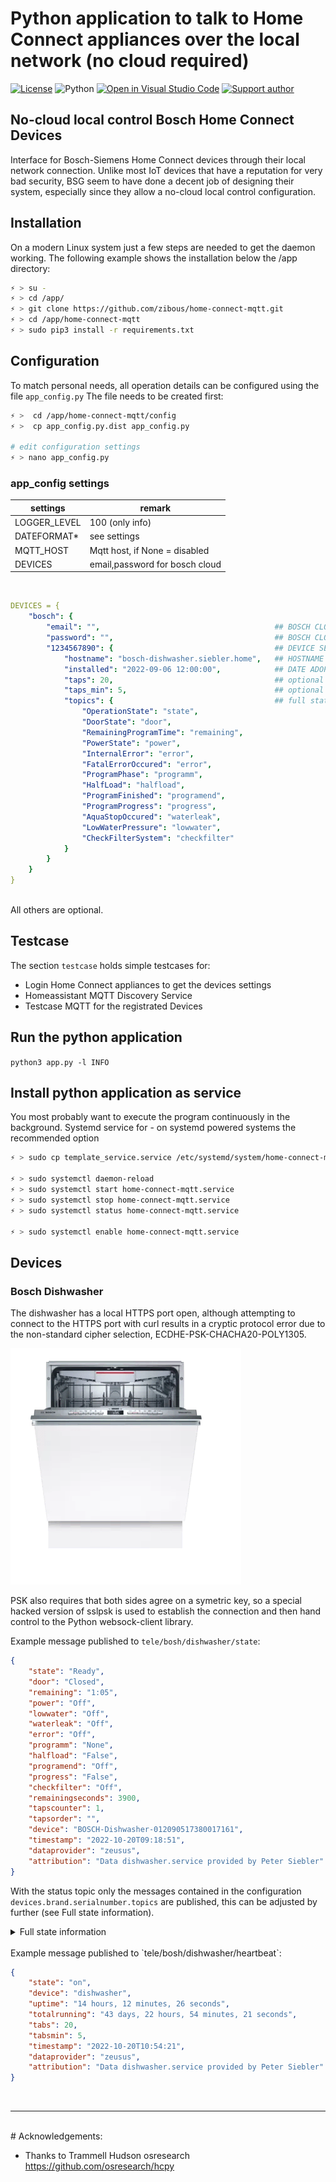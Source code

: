 
# Python application to talk to Home Connect appliances over the local network (no cloud required)

[![License][license-shield]][license]
![Python](https://img.shields.io/badge/python-3.11-blue.svg)
[![Open in Visual Studio Code][open-in-vscode-shield]][open-in-vscode]
[![Support author][donate-me-shield]][donate-me]

[license-shield]: https://img.shields.io/static/v1?label=License&message=MIT&color=orange&logo=license
[license]: https://opensource.org/licenses/MIT

[open-in-vscode-shield]: https://img.shields.io/static/v1?label=+&message=Open+in+VSCode&color=blue&logo=visualstudiocode
[open-in-vscode]: https://github.com/zibous/home-connect-mqtt

[donate-me-shield]: https://img.shields.io/static/v1?label=+&color=orange&message=Buy+me+a+coffee
[donate-me]: https://www.buymeacoff.ee/zibous


## No-cloud local control Bosch Home Connect Devices

Interface for Bosch-Siemens Home Connect devices through their local network connection. 
Unlike most IoT devices that have a reputation for very bad security,  BSG seem to have done a decent job of designing their system, especially since they allow a no-cloud local control configuration. 



## Installation

On a modern Linux system just a few steps are needed to get the daemon working. The following example shows the installation below the /app directory:

```bash
⚡ > su -
⚡ > cd /app/
⚡ > git clone https://github.com/zibous/home-connect-mqtt.git
⚡ > cd /app/home-connect-mqtt
⚡ > sudo pip3 install -r requirements.txt
```


## Configuration


To match personal needs, all operation details can be configured using the file `app_config.py` The file needs to be created first:

```bash
⚡ >  cd /app/home-connect-mqtt/config
⚡ >  cp app_config.py.dist app_config.py

# edit configuration settings
⚡ > nano app_config.py
```

### app_config settings

| settings   |     remark |
|----------|-------------|
| LOGGER_LEVEL |  100  (only info) |
| DATEFORMAT* |   see settings |
| MQTT_HOST | Mqtt host, if None = disabled |
| DEVICES | email,password for bosch cloud |

<br>


```yaml
DEVICES = {
    "bosch": {
        "email": "",                                       ## BOSCH CLOUD USERNAME 
        "password": "",                                    ## BOSCH CLOUD PASSWORD
        "1234567890": {                                    ## DEVICE SERIALNUMBER 
            "hostname": "bosch-dishwasher.siebler.home",   ## HOSTNAME DHCP SERVER
            "installed": "2022-09-06 12:00:00",            ## DATE ADOPTED DEVICE
            "taps": 20,                                    ## optional
            "taps_min": 5,                                 ## optional 
            "topics": {                                    ## full state mappings for mqtt state topic
                "OperationState": "state",
                "DoorState": "door",
                "RemainingProgramTime": "remaining",
                "PowerState": "power",
                "InternalError": "error",
                "FatalErrorOccured": "error",
                "ProgramPhase": "programm",
                "HalfLoad": "halfload",
                "ProgramFinished": "programend",
                "ProgramProgress": "progress",
                "AquaStopOccured": "waterleak",
                "LowWaterPressure": "lowwater",
                "CheckFilterSystem": "checkfilter"
            }
        }
    }
}
```
<br>
All others are optional.

<br>

## Testcase 

The section `testcase` holds simple testcases for:

  - Login Home Connect appliances to get the devices settings
  - Homeassistant MQTT Discovery Service
  - Testcase MQTT for the registrated Devices

## Run the python application

`python3 app.py -l INFO`

## Install python application as service

You most probably want to execute the program continuously in the background.  Systemd service for - on systemd powered systems the recommended option

```bash
⚡ > sudo cp template_service.service /etc/systemd/system/home-connect-mqtt.service

⚡ > sudo systemctl daemon-reload
⚡ > sudo systemctl start home-connect-mqtt.service
⚡ > sudo systemctl stop home-connect-mqtt.service
⚡ > sudo systemctl status home-connect-mqtt.service

⚡ > sudo systemctl enable home-connect-mqtt.service
```

## Devices

### Bosch Dishwasher
The dishwasher has a local HTTPS port open, although attempting to connect to the HTTPS port with curl results in a  cryptic protocol error due to the non-standard cipher selection, ECDHE-PSK-CHACHA20-POLY1305. 

![Bosch Geschirrspüler](./doc/SMV4HCX48E.png)

PSK also requires that both sides agree on a symetric key, so a special hacked version of sslpsk is used to establish the connection and then hand control to the Python websock-client library.
<br>

Example message published to `tele/bosh/dishwasher/state`:

```json
{
	"state": "Ready",
	"door": "Closed",
	"remaining": "1:05",
	"power": "Off",
	"lowwater": "Off",
	"waterleak": "Off",
	"error": "Off",
	"programm": "None",
	"halfload": "False",
	"programend": "Off",
	"progress": "False",
	"checkfilter": "Off",
	"remainingseconds": 3900,
	"tapscounter": 1,
	"tapsorder": "",
	"device": "BOSCH-Dishwasher-012090517380017161",
	"timestamp": "2022-10-20T09:18:51",
	"dataprovider": "zeusus",
	"attribution": "Data dishwasher.service provided by Peter Siebler"
}
```
With the status topic only the messages contained in the configuration `devices.brand.serialnumber.topics` are published, this can be adjusted by further (see Full state information).


<details>
<summary>Full state information</summary>

```json
{
  "AllowBackendConnection": "false",
  "BackendConnected": "false",
  "RemoteControlLevel": "ManualRemoteStart",
  "SoftwareUpdateAvailable": "Off",
  "ConfirmPermanentRemoteStart": "Off",
  "ActiveProgram": 0,
  "SelectedProgram": 8192,
  "RemoteControlStartAllowed": "false",
  "520": "2022-02-21T16:48:54",
  "RemoteControlActive": "true",
  "AquaStopOccured": "Off",
  "DoorState": "Open",
  "PowerState": "Off",
  "ProgramFinished": "Off",
  "ProgramProgress": 100,
  "LowWaterPressure": "Off",
  "RemainingProgramTime": 0,
  "ProgramAborted": "Off",
  "547": "false",
  "RemainingProgramTimeIsEstimated": "true",
  "OperationState": "Inactive",
  "StartInRelative": 0,
  "EnergyForecast": 82,
  "WaterForecast": 70,
  "ConnectLocalWiFi": "Off",
  "SoftwareUpdateTransactionID": 0,
  "SoftwareDownloadAvailable": "Off",
  "SoftwareUpdateSuccessful": "Off",
  "ProgramPhase": "Drying",
  "SilenceOnDemandRemainingTime": 0,
  "EcoDryActive": "false",
  "RinseAid": "R04",
  "SensitivityTurbidity": "Standard",
  "ExtraDry": "false",
  "HotWater": "ColdWater",
  "TimeLight": "On",
  "EcoAsDefault": "LastProgram",
  "SoundLevelSignal": "Off",
  "SoundLevelKey": "Medium",
  "WaterHardness": "H04",
  "DryingAssistantAllPrograms": "AllPrograms",
  "SilenceOnDemandDefaultTime": 1800,
  "SpeedOnDemand": "false",
  "InternalError": "Off",
  "CheckFilterSystem": "Off",
  "DrainingNotPossible": "Off",
  "DrainPumpBlocked": "Off",
  "WaterheaterCalcified": "Off",
  "LowVoltage": "Off",
  "SaltLack": "Off",
  "RinseAidLack": "Off",
  "SaltNearlyEmpty": "Off",
  "RinseAidNearlyEmpty": "Off",
  "MachineCareReminder": "Off",
  "5121": "false",
  "HalfLoad": "false",
  "IntensivZone": "false",
  "VarioSpeedPlus": "false",
  "5131": "false",
  "5134": "true",
  "SilenceOnDemand": "false"
}
```
</details>

<br>
Example message published to `tele/bosh/dishwasher/heartbeat`:

```json
{
	"state": "on",
	"device": "dishwasher",
	"uptime": "14 hours, 12 minutes, 26 seconds",
	"totalrunning": "43 days, 22 hours, 54 minutes, 21 seconds",
	"tabs": 20,
	"tabsmin": 5,
	"timestamp": "2022-10-20T10:54:21",
	"dataprovider": "zeusus",
	"attribution": "Data dishwasher.service provided by Peter Siebler"
}
```
<br>
<hr>


<br>
# Acknowledgements:

+ Thanks to Trammell Hudson osresearch  https://github.com/osresearch/hcpy
